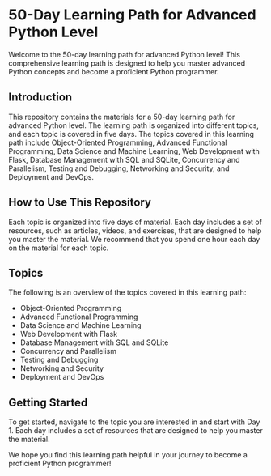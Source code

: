 # 50-Day Learning Path for Advanced Python Level

Welcome to the 50-day learning path for advanced Python level! This comprehensive learning path is designed to help you master advanced Python concepts and become a proficient Python programmer.

## Introduction

This repository contains the materials for a 50-day learning path for advanced Python level. The learning path is organized into different topics, and each topic is covered in five days. The topics covered in this learning path include Object-Oriented Programming, Advanced Functional Programming, Data Science and Machine Learning, Web Development with Flask, Database Management with SQL and SQLite, Concurrency and Parallelism, Testing and Debugging, Networking and Security, and Deployment and DevOps.

## How to Use This Repository

Each topic is organized into five days of material. Each day includes a set of resources, such as articles, videos, and exercises, that are designed to help you master the material. We recommend that you spend one hour each day on the material for each topic.

## Topics

The following is an overview of the topics covered in this learning path:

- Object-Oriented Programming
- Advanced Functional Programming
- Data Science and Machine Learning
- Web Development with Flask
- Database Management with SQL and SQLite
- Concurrency and Parallelism
- Testing and Debugging
- Networking and Security
- Deployment and DevOps

## Getting Started

To get started, navigate to the topic you are interested in and start with Day 1. Each day includes a set of resources that are designed to help you master the material.

We hope you find this learning path helpful in your journey to become a proficient Python programmer!